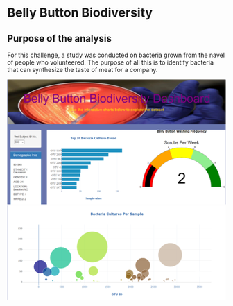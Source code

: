 # Belly Button Biodiversity

## Purpose of the analysis
For this challenge, a study was conducted on bacteria grown from the navel of people who volunteered. The purpose of all this is to identify bacteria that can synthesize the taste of meat for a company.

![](https://github.com/Frankdiazw/Belly_Button_Biodiversity/blob/main/static/js/sc1.png)
![](https://github.com/Frankdiazw/Belly_Button_Biodiversity/blob/main/static/js/sc2.png)


